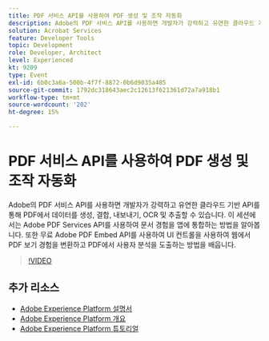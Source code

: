 ```yaml
---
title: PDF 서비스 API를 사용하여 PDF 생성 및 조작 자동화
description: Adobe의 PDF 서비스 API를 사용하면 개발자가 강력하고 유연한 클라우드 기반 API를 통해 PDF에서 데이터를 생성, 결합, 내보내기, OCR 및 추출할 수 있습니다. 이 세션에서는 Adobe PDF Services API를 사용하여 문서 경험을 앱에 통합하는 방법을 알아봅니다. 또한 무료 Adobe PDF Embed API를 사용하여 UI 컨트롤을 사용하여 웹에서 PDF 보기 경험을 변환하고 PDF에서 사용자 분석을 도출하는 방법을 배웁니다.
solution: Acrobat Services
feature: Developer Tools
topic: Development
role: Developer, Architect
level: Experienced
kt: 9209
type: Event
exl-id: 6b0c3a6a-500b-4f7f-8872-0b6d9035a485
source-git-commit: 1792dc318643aec2c12613f621361d72a7a918b1
workflow-type: tm+mt
source-wordcount: '202'
ht-degree: 15%

---
```


# PDF 서비스 API를 사용하여 PDF 생성 및 조작 자동화

Adobe의 PDF 서비스 API를 사용하면 개발자가 강력하고 유연한 클라우드 기반 API를 통해 PDF에서 데이터를 생성, 결합, 내보내기, OCR 및 추출할 수 있습니다. 이 세션에서는 Adobe PDF Services API를 사용하여 문서 경험을 앱에 통합하는 방법을 알아봅니다. 또한 무료 Adobe PDF Embed API를 사용하여 UI 컨트롤을 사용하여 웹에서 PDF 보기 경험을 변환하고 PDF에서 사용자 분석을 도출하는 방법을 배웁니다.

>[!VIDEO](https://video.tv.adobe.com/v/338039/?quality=12&learn=on&hidetitle=true)

## 추가 리소스

- [Adobe Experience Platform 설명서](https://experienceleague.adobe.com/docs/experience-platform.html)
- [Adobe Experience Platform 개요](https://experienceleague.adobe.com/docs/experience-platform/landing/home.html?lang=ko)
- [Adobe Experience Platform 튜토리얼](https://experienceleague.adobe.com/docs/platform-learn/tutorials/overview.html?lang=en)
